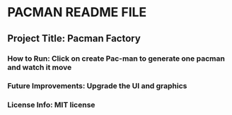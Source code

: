 # PACMAN README FILE
## Project Title: Pacman Factory
### How to Run: Click on create Pac-man to generate one pacman and watch it move
### Future Improvements: Upgrade the UI and graphics
### License Info: MIT license

